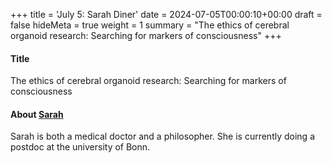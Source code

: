 +++
title = 'July 5: Sarah Diner'
date = 2024-07-05T00:00:10+00:00
draft = false
hideMeta = true
weight = 1
summary = "The ethics of cerebral organoid research: Searching for markers of consciousness"
+++


#### Title
The ethics of cerebral organoid research: Searching for markers of consciousness   

#### About [Sarah](https://www.interdisciplinary-laboratory.hu-berlin.de/de/content/sarah-diner/index.html)
Sarah is both a medical doctor and a philosopher. She is currently doing a postdoc at the university of Bonn. 